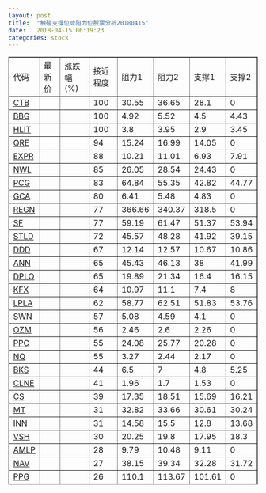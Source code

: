 ```yaml
---
layout: post
title:  "触碰支撑位或阻力位股票分析20180415"
date:   2018-04-15 06:19:23
categories: stock
---
```

<script type="text/javascript">
var stockList = []
stockList.push('gb_ctb');
stockList.push('gb_bbg');
stockList.push('gb_hlit');
stockList.push('gb_qre');
stockList.push('gb_expr');
stockList.push('gb_nwl');
stockList.push('gb_pcg');
stockList.push('gb_gca');
stockList.push('gb_regn');
stockList.push('gb_sf');
stockList.push('gb_stld');
stockList.push('gb_ddd');
stockList.push('gb_ann');
stockList.push('gb_dplo');
stockList.push('gb_kfx');
stockList.push('gb_lpla');
stockList.push('gb_swn');
stockList.push('gb_ozm');
stockList.push('gb_ppc');
stockList.push('gb_nq');
stockList.push('gb_bks');
stockList.push('gb_clne');
stockList.push('gb_cs');
stockList.push('gb_mt');
stockList.push('gb_inn');
stockList.push('gb_vsh');
stockList.push('gb_amlp');
stockList.push('gb_nav');
stockList.push('gb_ppg');
</script>
<table border="1">
 <tr>
 <td>代码</td>
 <td>最新价</td>
 <td>涨跌幅(%)</td>
 <td>接近程度</td>
 <td>阻力1</td>
 <td>阻力2</td>
 <td>支撑1</td>
 <td>支撑2</td>
</tr>
  <tr id="ctb" class="red">
  <td><a href="http://stock.finance.sina.com.cn/usstock/quotes/CTB.html" target="_blank">CTB</a></td><td></td><td></td><td>100</td><td>30.55</td><td>36.65</td><td>28.1</td><td>0</td></tr>
  <tr id="bbg" class="red">
  <td><a href="http://stock.finance.sina.com.cn/usstock/quotes/BBG.html" target="_blank">BBG</a></td><td></td><td></td><td>100</td><td>4.92</td><td>5.52</td><td>4.5</td><td>4.43</td></tr>
  <tr id="hlit" class="red">
  <td><a href="http://stock.finance.sina.com.cn/usstock/quotes/HLIT.html" target="_blank">HLIT</a></td><td></td><td></td><td>100</td><td>3.8</td><td>3.95</td><td>2.9</td><td>3.45</td></tr>
  <tr id="qre" class="red">
  <td><a href="http://stock.finance.sina.com.cn/usstock/quotes/QRE.html" target="_blank">QRE</a></td><td></td><td></td><td>94</td><td>15.24</td><td>16.99</td><td>14.05</td><td>0</td></tr>
  <tr id="expr" class="green">
  <td><a href="http://stock.finance.sina.com.cn/usstock/quotes/EXPR.html" target="_blank">EXPR</a></td><td></td><td></td><td>88</td><td>10.21</td><td>11.01</td><td>6.93</td><td>7.91</td></tr>
  <tr id="nwl" class="red">
  <td><a href="http://stock.finance.sina.com.cn/usstock/quotes/NWL.html" target="_blank">NWL</a></td><td></td><td></td><td>85</td><td>26.05</td><td>28.54</td><td>24.43</td><td>0</td></tr>
  <tr id="pcg" class="green">
  <td><a href="http://stock.finance.sina.com.cn/usstock/quotes/PCG.html" target="_blank">PCG</a></td><td></td><td></td><td>83</td><td>64.84</td><td>55.35</td><td>42.82</td><td>44.77</td></tr>
  <tr id="gca" class="green">
  <td><a href="http://stock.finance.sina.com.cn/usstock/quotes/GCA.html" target="_blank">GCA</a></td><td></td><td></td><td>80</td><td>6.41</td><td>5.48</td><td>4.83</td><td>0</td></tr>
  <tr id="regn" class="green">
  <td><a href="http://stock.finance.sina.com.cn/usstock/quotes/REGN.html" target="_blank">REGN</a></td><td></td><td></td><td>77</td><td>366.66</td><td>340.37</td><td>318.5</td><td>0</td></tr>
  <tr id="sf" class="red">
  <td><a href="http://stock.finance.sina.com.cn/usstock/quotes/SF.html" target="_blank">SF</a></td><td></td><td></td><td>77</td><td>59.19</td><td>61.47</td><td>51.37</td><td>53.94</td></tr>
  <tr id="stld" class="red">
  <td><a href="http://stock.finance.sina.com.cn/usstock/quotes/STLD.html" target="_blank">STLD</a></td><td></td><td></td><td>72</td><td>45.57</td><td>48.28</td><td>41.92</td><td>39.15</td></tr>
  <tr id="ddd" class="red">
  <td><a href="http://stock.finance.sina.com.cn/usstock/quotes/DDD.html" target="_blank">DDD</a></td><td></td><td></td><td>67</td><td>12.14</td><td>12.57</td><td>10.67</td><td>10.86</td></tr>
  <tr id="ann" class="red">
  <td><a href="http://stock.finance.sina.com.cn/usstock/quotes/ANN.html" target="_blank">ANN</a></td><td></td><td></td><td>65</td><td>45.43</td><td>46.13</td><td>38</td><td>41.99</td></tr>
  <tr id="dplo" class="red">
  <td><a href="http://stock.finance.sina.com.cn/usstock/quotes/DPLO.html" target="_blank">DPLO</a></td><td></td><td></td><td>65</td><td>19.89</td><td>21.34</td><td>16.4</td><td>16.15</td></tr>
  <tr id="kfx" class="green">
  <td><a href="http://stock.finance.sina.com.cn/usstock/quotes/KFX.html" target="_blank">KFX</a></td><td></td><td></td><td>64</td><td>10.97</td><td>11.1</td><td>7.4</td><td>8</td></tr>
  <tr id="lpla" class="red">
  <td><a href="http://stock.finance.sina.com.cn/usstock/quotes/LPLA.html" target="_blank">LPLA</a></td><td></td><td></td><td>62</td><td>58.77</td><td>62.51</td><td>51.83</td><td>53.76</td></tr>
  <tr id="swn" class="red">
  <td><a href="http://stock.finance.sina.com.cn/usstock/quotes/SWN.html" target="_blank">SWN</a></td><td></td><td></td><td>57</td><td>5.08</td><td>4.59</td><td>4.1</td><td>0</td></tr>
  <tr id="ozm" class="green">
  <td><a href="http://stock.finance.sina.com.cn/usstock/quotes/OZM.html" target="_blank">OZM</a></td><td></td><td></td><td>56</td><td>2.46</td><td>2.6</td><td>2.26</td><td>0</td></tr>
  <tr id="ppc" class="red">
  <td><a href="http://stock.finance.sina.com.cn/usstock/quotes/PPC.html" target="_blank">PPC</a></td><td></td><td></td><td>55</td><td>24.08</td><td>25.77</td><td>20.28</td><td>0</td></tr>
  <tr id="nq" class="green">
  <td><a href="http://stock.finance.sina.com.cn/usstock/quotes/NQ.html" target="_blank">NQ</a></td><td></td><td></td><td>55</td><td>3.27</td><td>2.44</td><td>2.17</td><td>0</td></tr>
  <tr id="bks" class="green">
  <td><a href="http://stock.finance.sina.com.cn/usstock/quotes/BKS.html" target="_blank">BKS</a></td><td></td><td></td><td>44</td><td>6.5</td><td>7</td><td>4.8</td><td>5.25</td></tr>
  <tr id="clne" class="red">
  <td><a href="http://stock.finance.sina.com.cn/usstock/quotes/CLNE.html" target="_blank">CLNE</a></td><td></td><td></td><td>41</td><td>1.96</td><td>1.7</td><td>1.53</td><td>0</td></tr>
  <tr id="cs" class="green">
  <td><a href="http://stock.finance.sina.com.cn/usstock/quotes/CS.html" target="_blank">CS</a></td><td></td><td></td><td>39</td><td>17.35</td><td>18.51</td><td>15.69</td><td>16.21</td></tr>
  <tr id="mt" class="red">
  <td><a href="http://stock.finance.sina.com.cn/usstock/quotes/MT.html" target="_blank">MT</a></td><td></td><td></td><td>31</td><td>32.82</td><td>33.66</td><td>30.61</td><td>30.24</td></tr>
  <tr id="inn" class="red">
  <td><a href="http://stock.finance.sina.com.cn/usstock/quotes/INN.html" target="_blank">INN</a></td><td></td><td></td><td>31</td><td>14.58</td><td>15.5</td><td>12.8</td><td>13.68</td></tr>
  <tr id="vsh" class="green">
  <td><a href="http://stock.finance.sina.com.cn/usstock/quotes/VSH.html" target="_blank">VSH</a></td><td></td><td></td><td>30</td><td>20.25</td><td>19.8</td><td>17.95</td><td>18.3</td></tr>
  <tr id="amlp" class="red">
  <td><a href="http://stock.finance.sina.com.cn/usstock/quotes/AMLP.html" target="_blank">AMLP</a></td><td></td><td></td><td>28</td><td>9.79</td><td>10.48</td><td>9.11</td><td>0</td></tr>
  <tr id="nav" class="red">
  <td><a href="http://stock.finance.sina.com.cn/usstock/quotes/NAV.html" target="_blank">NAV</a></td><td></td><td></td><td>27</td><td>38.15</td><td>39.34</td><td>32.28</td><td>31.72</td></tr>
  <tr id="ppg" class="red">
  <td><a href="http://stock.finance.sina.com.cn/usstock/quotes/PPG.html" target="_blank">PPG</a></td><td></td><td></td><td>26</td><td>110.1</td><td>113.67</td><td>101.61</td><td>0</td></tr>
</table>

